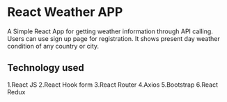 # React Weather APP
 
 A Simple React App for getting weather information through API calling.
 Users can use sign up page for registration.
 It shows present day weather condition of any country or city.
 

## Technology used

1.React JS
2.React Hook form
3.React Router
4.Axios
5.Bootstrap
6.React Redux

